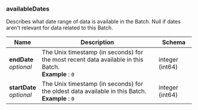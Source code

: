 
<a name="availabledates"></a>
### availableDates
Describes what date range of data is available in the Batch. Null if dates aren't relevant for data related to this Batch.


|Name|Description|Schema|
|---|---|---|
|**endDate**  <br>*optional*|The Unix timestamp (in seconds) for the most recent data available in this Batch.  <br>**Example** : `0`|integer (int64)|
|**startDate**  <br>*optional*|The Unix timestamp (in seconds) for the oldest data available in this Batch.  <br>**Example** : `0`|integer (int64)|



